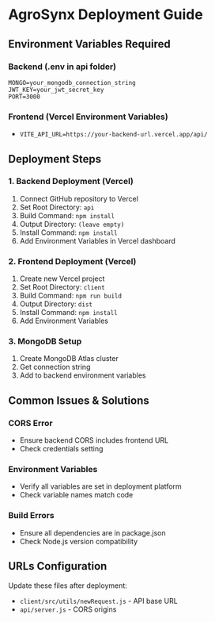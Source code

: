 # AgroSynx Deployment Guide

## Environment Variables Required

### Backend (.env in api folder)
```env
MONGO=your_mongodb_connection_string
JWT_KEY=your_jwt_secret_key
PORT=3000
```

### Frontend (Vercel Environment Variables)
- `VITE_API_URL=https://your-backend-url.vercel.app/api/`

## Deployment Steps

### 1. Backend Deployment (Vercel)
1. Connect GitHub repository to Vercel
2. Set Root Directory: `api`
3. Build Command: `npm install`
4. Output Directory: `(leave empty)`
5. Install Command: `npm install`
6. Add Environment Variables in Vercel dashboard

### 2. Frontend Deployment (Vercel)
1. Create new Vercel project
2. Set Root Directory: `client`
3. Build Command: `npm run build`
4. Output Directory: `dist`
5. Install Command: `npm install`
6. Add Environment Variables

### 3. MongoDB Setup
1. Create MongoDB Atlas cluster
2. Get connection string
3. Add to backend environment variables

## Common Issues & Solutions

### CORS Error
- Ensure backend CORS includes frontend URL
- Check credentials setting

### Environment Variables
- Verify all variables are set in deployment platform
- Check variable names match code

### Build Errors
- Ensure all dependencies are in package.json
- Check Node.js version compatibility

## URLs Configuration

Update these files after deployment:
- `client/src/utils/newRequest.js` - API base URL
- `api/server.js` - CORS origins 